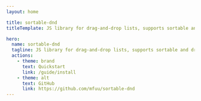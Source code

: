 ```yaml
---
layout: home

title: sortable-dnd
titleTemplate: JS library for drag-and-drop lists, supports sortable and draggable

hero:
  name: sortable-dnd
  tagline: JS library for drag-and-drop lists, supports sortable and draggable
  actions:
    - theme: brand
      text: Quickstart
      link: /guide/install
    - theme: alt
      text: GitHub
      link: https://github.com/mfuu/sortable-dnd
---
```

<style>
:root {
  --vp-home-hero-name-color: transparent;
  --vp-home-hero-name-background: -webkit-linear-gradient(120deg, #bd34fe 30%, #41d1ff);

  --vp-home-hero-image-background-image: linear-gradient(-45deg, #bd34fe 50%, #47caff 50%);
  --vp-home-hero-image-filter: blur(44px);
}

@media (min-width: 640px) {
  :root {
    --vp-home-hero-image-filter: blur(56px);
  }
}

@media (min-width: 960px) {
  :root {
    --vp-home-hero-image-filter: blur(68px);
  }
}
</style>